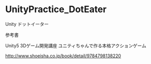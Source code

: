 # UnityPractice_DotEater
Unity ドットイーター

参考書

Unity5 3Dゲーム開発講座 ユニティちゃんで作る本格アクションゲーム

http://www.shoeisha.co.jp/book/detail/9784798138220

